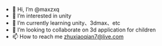 - 👋 Hi, I’m @maxzxq
- 👀 I’m interested in unity
- 🌱 I’m currently learning unity、3dmax、etc
- 💞️ I’m looking to collaborate on 3d application for children
- 📫 How to reach me zhuxiaoqian7@live.com

<!---
maxzxq/maxzxq is a ✨ special ✨ repository because its `README.md` (this file) appears on your GitHub profile.
You can click the Preview link to take a look at your changes.
--->
